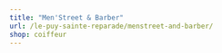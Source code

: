 ```yaml
---
title: "Men'Street & Barber"
url: /le-puy-sainte-reparade/menstreet-and-barber/
shop: coiffeur
---
```

